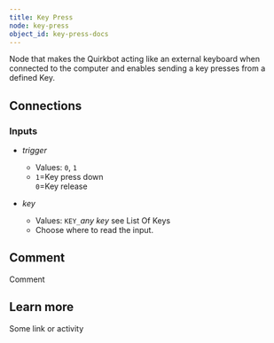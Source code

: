 ```yaml
---
title: Key Press
node: key-press
object_id: key-press-docs
---
```


Node that makes the Quirkbot acting like an external keyboard when connected to the computer and enables sending a key presses from a defined Key.

## Connections

<div class="node-input-list" markdown="block">

### Inputs

- *trigger*
    - Values: `0`, `1`
    - `1`=Key press down<br> `0`=Key release

- *key*
    - Values: `KEY_`*any key* see List Of Keys
    - Choose where to read the input.

</div>


## Comment
Comment

## Learn more
Some link or activity
